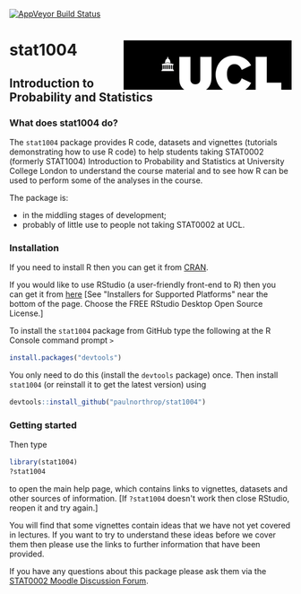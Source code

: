 
<!-- README.md is generated from README.Rmd. Please edit that file -->
[![AppVeyor Build Status](https://ci.appveyor.com/api/projects/status/github/paulnorthrop/stat1004?branch=master&svg=true)](https://ci.appveyor.com/project/paulnorthrop/stat1004)

stat1004 <img src="standalone.png" align="right" />
===================================================

Introduction to Probability and Statistics
------------------------------------------

### What does stat1004 do?

The `stat1004` package provides R code, datasets and vignettes (tutorials demonstrating how to use R code) to help students taking STAT0002 (formerly STAT1004) Introduction to Probability and Statistics at University College London to understand the course material and to see how R can be used to perform some of the analyses in the course.

The package is:

-   in the middling stages of development;
-   probably of little use to people not taking STAT0002 at UCL.

### Installation

If you need to install R then you can get it from [CRAN](https://cran.r-project.org/).

If you would like to use RStudio (a user-friendly front-end to R) then you can get it from [here](https://www.rstudio.com/products/rstudio/download/) \[See "Installers for Supported Platforms" near the bottom of the page. Choose the FREE RStudio Desktop Open Source License.\]

To install the `stat1004` package from GitHub type the following at the R Console command prompt `>`

``` r
install.packages("devtools")
```

You only need to do this (install the `devtools` package) once. Then install `stat1004` (or reinstall it to get the latest version) using

``` r
devtools::install_github("paulnorthrop/stat1004")
```

### Getting started

Then type

``` r
library(stat1004)
?stat1004
```

to open the main help page, which contains links to vignettes, datasets and other sources of information. \[If `?stat1004` doesn't work then close RStudio, reopen it and try again.\]

You will find that some vignettes contain ideas that we have not yet covered in lectures. If you want to try to understand these ideas before we cover them then please use the links to further information that have been provided.

If you have any questions about this package please ask them via the [STAT0002 Moodle Discussion Forum](https://moodle-1819.ucl.ac.uk/mod/hsuforum/view.php?id=755813).
